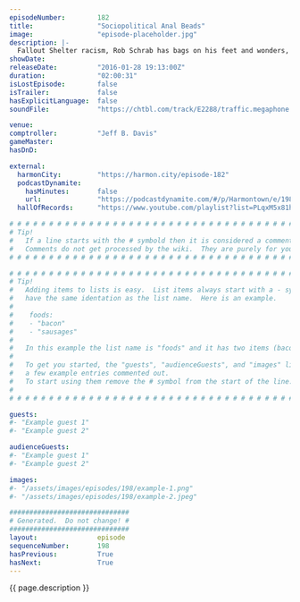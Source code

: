 ```yaml
---
episodeNumber:        182
title:                "Sociopolitical Anal Beads"
image:                "episode-placeholder.jpg"
description: |-
  Fallout Shelter racism, Rob Schrab has bags on his feet and wonders, how come we haven't gone down?
showDate:             
releaseDate:          "2016-01-28 19:13:00Z"
duration:             "02:00:31"
isLostEpisode:        false
isTrailer:            false
hasExplicitLanguage:  false
soundFile:            "https://chtbl.com/track/E2288/traffic.megaphone.fm/STA4403673610.mp3?updated=1560551812"

venue:                
comptroller:          "Jeff B. Davis"
gameMaster:           
hasDnD:               

external:
  harmonCity:         "https://harmon.city/episode-182"
  podcastDynamite:
    hasMinutes:       false
    url:              "https://podcastdynamite.com/#/p/Harmontown/e/198/182"
  hallOfRecords:      "https://www.youtube.com/playlist?list=PLqxM5x81hNObR7nULqIws8v3e5z3gnlLr"

# # # # # # # # # # # # # # # # # # # # # # # # # # # # # # # # # # # # # # # # # # # # #
# Tip!
#   If a line starts with the # symbold then it is considered a comment.
#   Comments do not get processed by the wiki.  They are purely for your information.
# # # # # # # # # # # # # # # # # # # # # # # # # # # # # # # # # # # # # # # # # # # # #

# # # # # # # # # # # # # # # # # # # # # # # # # # # # # # # # # # # # # # # # # # # # #
# Tip!
#   Adding items to lists is easy.  List items always start with a - symbol and have
#   have the same identation as the list name.  Here is an example.
#
#    foods:
#    - "bacon"
#    - "sausages"
#
#   In this example the list name is "foods" and it has two items (bacon, and sausages).
#
#   To get you started, the "guests", "audienceGuests", and "images" lists below have
#   a few example entries commented out.
#   To start using them remove the # symbol from the start of the line.
#
# # # # # # # # # # # # # # # # # # # # # # # # # # # # # # # # # # # # # # # # # # # # #

guests:
#- "Example guest 1"
#- "Example guest 2"

audienceGuests:
#- "Example guest 1"
#- "Example guest 2"

images:
#- "/assets/images/episodes/198/example-1.png"
#- "/assets/images/episodes/198/example-2.jpeg"

##############################
# Generated.  Do not change! #
##############################
layout:               episode
sequenceNumber:       198
hasPrevious:          True
hasNext:              True
---
```


<!-- The episode description will be rendered here -->
{{ page.description }}

<!-- Add your content BELOW here -->
<!-- vvvvvvvvvvvvvvvvvvvvvvvvvvv -->




<!-- ^^^^^^^^^^^^^^^^^^^^^^^^^^^ -->
<!-- Add your content ABOVE here -->

<!-- The episode gallery will be rendered here -->